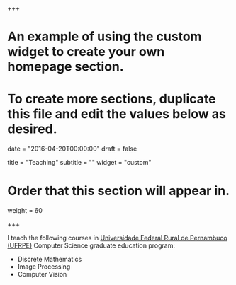 +++
# An example of using the custom widget to create your own homepage section.
# To create more sections, duplicate this file and edit the values below as desired.

date = "2016-04-20T00:00:00"
draft = false

title = "Teaching"
subtitle = ""
widget = "custom"

# Order that this section will appear in.
weight = 60

+++

I teach the following courses in <a href = "https://www.ufrpe.br" target="_blank"> Universidade Federal Rural de Pernambuco  (UFRPE)</a> Computer Science graduate education program:

- Discrete Mathematics
- Image Processing
- Computer Vision
